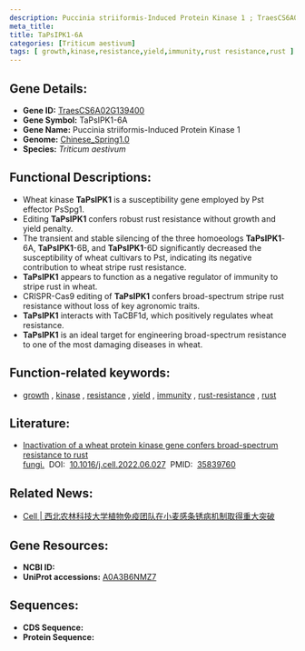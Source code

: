 ```yaml
---
description: Puccinia striiformis-Induced Protein Kinase 1 ; TraesCS6A02G139400 ; Triticum aestivum
meta_title:
title: TaPsIPK1-6A
categories: [Triticum aestivum]
tags: [ growth,kinase,resistance,yield,immunity,rust resistance,rust ]
---
```


## Gene Details:
- **Gene ID:**	[TraesCS6A02G139400](https://ensembl.gramene.org/Triticum_aestivum/Gene/Summary?g=TraesCS6A02G139400)
- **Gene Symbol:** TaPsIPK1-6A
- **Gene Name:** Puccinia striiformis-Induced Protein Kinase 1
- **Genome:** [Chinese_Spring1.0](https://ensembl.gramene.org/Triticum_aestivum/Info/Index)
- **Species:** *Triticum aestivum*

## Functional Descriptions:
   - Wheat kinase **TaPsIPK1** is a susceptibility gene employed by Pst effector PsSpg1.
   - Editing **TaPsIPK1** confers robust rust resistance without growth and yield penalty.
   - The transient and stable silencing of the three homoeologs **TaPsIPK1**-6A, **TaPsIPK1**-6B, and **TaPsIPK1**-6D significantly decreased the susceptibility of wheat cultivars to Pst, indicating its negative contribution to wheat stripe rust resistance.
   - **TaPsIPK1** appears to function as a negative regulator of immunity to stripe rust in wheat.
   - CRISPR-Cas9 editing of **TaPsIPK1** confers broad-spectrum stripe rust resistance without loss of key agronomic traits.
   - **TaPsIPK1** interacts with TaCBF1d, which positively regulates wheat resistance.
   - **TaPsIPK1** is an ideal target for engineering broad-spectrum resistance to one of the most damaging diseases in wheat.

## Function-related keywords:
   - [growth](/tags/growth/)&nbsp;,&nbsp;[kinase](/tags/kinase/)&nbsp;,&nbsp;[resistance](/tags/resistance/)&nbsp;,&nbsp;[yield](/tags/yield/)&nbsp;,&nbsp;[immunity](/tags/immunity/)&nbsp;,&nbsp;[rust-resistance](/tags/rust-resistance/)&nbsp;,&nbsp;[rust](/tags/rust/)

## Literature:
   - [Inactivation of a wheat protein kinase gene confers broad-spectrum resistance to rust fungi.]( https://www.sciencedirect.com/science/article/pii/S0092867422007796?via%3Dihub)&nbsp;&nbsp;DOI:&nbsp;&nbsp;[10.1016/j.cell.2022.06.027](https://www.sciencedirect.com/science/article/pii/S0092867422007796?via%3Dihub)&nbsp;&nbsp;PMID:&nbsp;&nbsp;[35839760](https://pubmed.ncbi.nlm.nih.gov/35839760/)

## Related News:
   - [Cell | 西北农林科技大学植物免疫团队在小麦感条锈病机制取得重大突破](https://mp.weixin.qq.com/s?__biz=Mzg3MDEwNDEyMg==&mid=2247533597&idx=2&sn=f2f010e697fc73b32153f19cf853a933&chksm=ce90e948f9e7605e9882ba4f3b7202dadbbb157c19d3072e2c2f159510893d7733e82045d869&scene=27#wechat_redirect)

## Gene Resources:
- **NCBI ID:**  [](https://www.ncbi.nlm.nih.gov/gene/?term=)
- **UniProt accessions:** [A0A3B6NMZ7](https://www.uniprot.org/uniprotkb/A0A3B6NMZ7/entry)



## Sequences:
- **CDS Sequence:**
- **Protein Sequence:**
